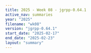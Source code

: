 ```yaml
---
title: 2025 - Week 08 - jgrpp-0.64.1
active_nav: summaries
year: "2025"
filename: "wk08"
version: "jgrpp-0.64.1"
start_date: "2025-02-17"
end_date: "2025-02-23"
layout: "summary"
---
```

